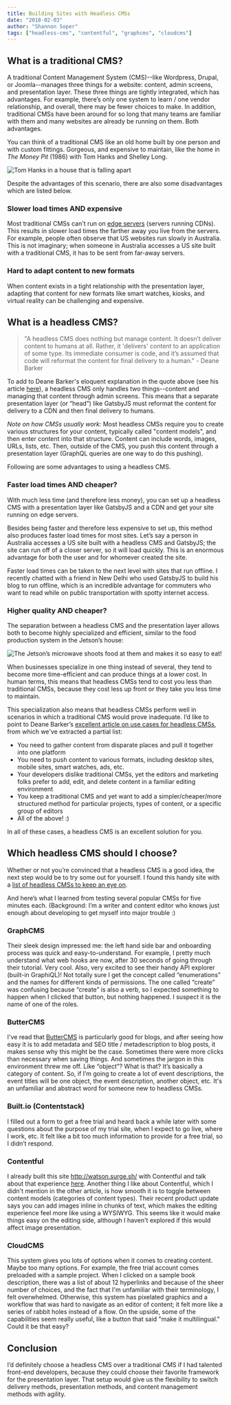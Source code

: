 ```yaml
---
title: Building Sites with Headless CMSs
date: "2018-02-03"
author: "Shannon Soper"
tags: ["headless-cms", "contentful", "graphcms", "cloudcms"]
---
```


## What is a traditional CMS?

A traditional Content Management System (CMS)--like Wordpress, Drupal, or Joomla--manages three things for a website: content, admin screens, and presentation layer. These three things are tightly integrated, which has advantages. For example, there’s only one system to learn / one vendor relationship, and overall, there may be fewer choices to make. In addition, traditional CMSs have been around for so long that many teams are familiar with them and many websites are already be running on them. Both advantages.

You can think of a traditional CMS like an old home built by one person and with custom fittings. Gorgeous, and expensive to maintain, like the home in _The Money Pit_ (1986) with Tom Hanks and Shelley Long.

![Tom Hanks in a house that is falling apart](money-pit-2.jpeg)

Despite the advantages of this scenario, there are also some disadvantages which are listed below.

### Slower load times AND expensive

Most traditional CMSs can't run on [edge servers](https://www.cloudflare.com/learning/cdn/glossary/edge-server/) (servers running CDNs). This results in slower load times the farther away you live from the servers. For example, people often observe that US websites run slowly in Australia. This is not imaginary; when someone in Australia accesses a US site built with a traditional CMS, it has to be sent from far-away servers.

### Hard to adapt content to new formats

When content exists in a tight relationship with the presentation layer, adapting that content for new formats like smart watches, kiosks, and virtual reality can be challenging and expensive.

## What is a headless CMS?

> "A headless CMS does nothing but manage content. It doesn’t deliver content to humans at all. Rather, it
> 'delivers' content to an application of some type. Its immediate consumer is code, and it’s assumed that
> code will reformat the content for final delivery to a human." - Deane Barker

To add to Deane Barker's eloquent explanation in the quote above (see his article [here](https://gadgetopia.com/post/9743)), a headless CMS only handles two things--content and managing that content through admin screens. This means that a separate presentation layer (or “head”) like GatsbyJS must reformat the content for delivery to a CDN and then final delivery to humans.

_Note on how CMSs usually work:_ Most headless CMSs require you to create various structures for your content, typically called "content models", and then enter content into that structure. Content can include words, images, URLs, lists, etc. Then, outside of the CMS, you push this content through a presentation layer (GraphQL queries are one way to do this pushing).

Following are some advantages to using a headless CMS.

### Faster load times AND cheaper?

With much less time (and therefore less money), you can set up a headless CMS with a presentation layer like GatsbyJS and a CDN and get your site running on edge servers.

Besides being faster and therefore less expensive to set up, this method also produces faster load times for most sites. Let’s say a person in Australia accesses a US site built with a headless CMS and GatsbyJS; the site can run off of a closer server, so it will load quickly. This is an enormous advantage for both the user and for whomever created the site.

Faster load times can be taken to the next level with sites that run offline. I recently chatted with a friend in New Delhi who used GatsbyJS to build his blog to run offline, which is an incredible advantage for commuters who want to read while on public transportation with spotty internet access.

### Higher quality AND cheaper?

The separation between a headless CMS and the presentation layer allows both to become highly specialized and efficient, similar to the food production system in the Jetson’s house:

![The Jetson’s microwave shoots food at them and makes it so easy to eat!](the-jetsons.jpeg)

When businesses specialize in one thing instead of several, they tend to become more time-efficient and can produce things at a lower cost. In human terms, this means that headless CMSs tend to cost you less than traditional CMSs, because they cost less up front or they take you less time to maintain.

This specialization also means that headless CMSs perform well in scenarios in which a traditional CMS would prove inadequate. I’d like to point to Deane Barker’s [excellent article on use cases for headless CMSs](https://gadgetopia.com/post/9743), from which we've extracted a partial list:

- You need to gather content from disparate places and pull it together into one platform
- You need to push content to various formats, including desktop sites, mobile sites, smart watches, ads, etc.
- Your developers dislike traditional CMSs, yet the editors and marketing folks prefer to add, edit, and delete content in a familiar editing environment
- You keep a traditional CMS and yet want to add a simpler/cheaper/more structured method for particular projects, types of content, or a specific group of editors
- All of the above! :)

In all of these cases, a headless CMS is an excellent solution for you.

## Which headless CMS should I choose?

Whether or not you’re convinced that a headless CMS is a good idea, the next step would be to try some out for yourself. I found this handy site with a [list of headless CMSs to keep an eye on](https://headlesscms.org/about/).

And here’s what I learned from testing several popular CMSs for five minutes each. (Background: I’m a writer and content editor who knows just enough about developing to get myself into major trouble :)

### GraphCMS

Their sleek design impressed me: the left hand side bar and onboarding process was quick and easy-to-understand. For example, I pretty much understand what web hooks are now, after 30 seconds of going through their tutorial. Very cool. Also, very excited to see their handy API explorer (built-in GraphiQL)! Not totally sure I get the concept called “enumerations” and the names for different kinds of permissions. The one called “create” was confusing because “create” is also a verb, so I expected something to happen when I clicked that button, but nothing happened. I suspect it is the name of one of the roles.

### ButterCMS

I've read that [ButterCMS](https://buttercms.com) is particularly good for blogs, and after seeing how easy it is to add metadata and SEO title / metadescription to blog posts, it makes sense why this might be the case. Sometimes there were more clicks than necessary when saving things. And sometimes the jargon in this environment threw me off. Like “object”? What is that? It’s basically a category of content. So, if I’m going to create a lot of event descriptions, the event titles will be one object, the event description, another object, etc. It's an unfamiliar and abstract word for someone new to headless CMSs.

### Built.io (Contentstack)

I filled out a form to get a free trial and heard back a while later with some questions about the purpose of my trial site, when I expect to go live, where I work, etc. It felt like a bit too much information to provide for a free trial, so I didn’t respond.

### Contentful

I already built this site http://watson.surge.sh/ with Contentful and talk about that experience [here](/blog/2018-1-25-building-a-site-with-react-and-contentful/). Another thing I like about Contentful, which I didn't mention in the other article, is how smooth it is to toggle between content models (categories of content types). Their recent product update says you can add images inline in chunks of text, which makes the editing experience feel more like using a WYSIWYG. This seems like it would make things easy on the editing side, although I haven't explored if this would affect image presentation.

### CloudCMS

This system gives you lots of options when it comes to creating content. Maybe too many options. For example, the free trial account comes preloaded with a sample project. When I clicked on a sample book description, there was a list of about 12 hyperlinks and because of the sheer number of choices, and the fact that I'm unfamiliar with their terminology, I felt overwhelmed. Otherwise, this system has pixelated graphics and a workflow that was hard to navigate as an editor of content; it felt more like a series of rabbit holes instead of a flow. On the upside, some of the capabilities seem really useful, like a button that said "make it multilingual." Could it be that easy?

## Conclusion

I’d definitely choose a headless CMS over a traditional CMS if I had talented front-end developers, because they could choose their favorite framework for the presentation layer. That setup would give us the flexibility to switch delivery methods, presentation methods, and content management methods with agility.
